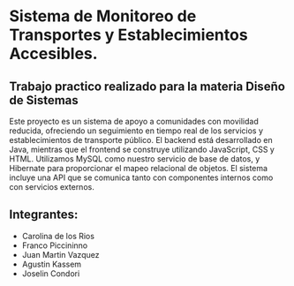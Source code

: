 # Sistema de Monitoreo de Transportes y Establecimientos Accesibles.

## Trabajo practico realizado para la materia Diseño de Sistemas

Este proyecto es un sistema de apoyo a comunidades con movilidad reducida, ofreciendo un seguimiento en tiempo real de los servicios y establecimientos de transporte público. El backend está desarrollado en Java, mientras que el frontend se construye utilizando JavaScript, CSS y HTML. Utilizamos MySQL como nuestro servicio de base de datos, y Hibernate para proporcionar el mapeo relacional de objetos. El sistema incluye una API que se comunica tanto con componentes internos como con servicios externos. 

## Integrantes: 
- Carolina de los Rios
- Franco Piccininno
- Juan Martin Vazquez
- Agustin Kassem
- Joselin Condori